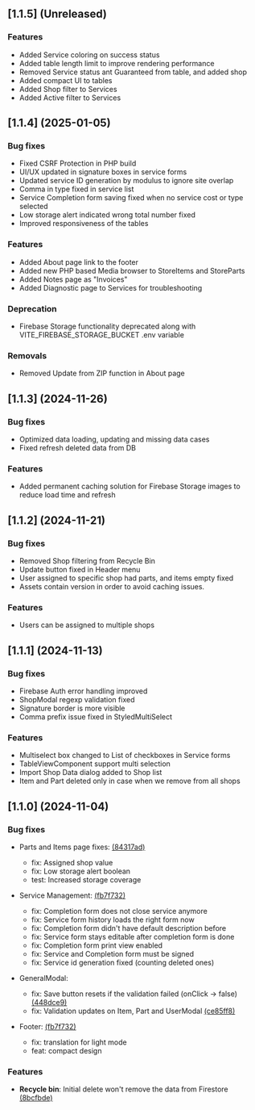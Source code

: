 ## [1.1.5] (Unreleased)

### Features
 - Added Service coloring on success status
 - Added table length limit to improve rendering performance
 - Removed Service status ant Guaranteed from table, and added shop
 - Added compact UI to tables
 - Added Shop filter to Services
 - Added Active filter to Services

## [1.1.4] (2025-01-05)

### Bug fixes
 * Fixed CSRF Protection in PHP build
 * UI/UX updated in signature boxes in service forms
 * Updated service ID generation by modulus to ignore site overlap
 * Comma in type fixed in service list
 * Service Completion form saving fixed when no service cost or type selected
 * Low storage alert indicated wrong total number fixed
 * Improved responsiveness of the tables

### Features
 * Added About page link to the footer
 * Added new PHP based Media browser to StoreItems and StoreParts
 * Added Notes page as "Invoices"
 * Added Diagnostic page to Services for troubleshooting

### Deprecation
 * Firebase Storage functionality deprecated along with VITE_FIREBASE_STORAGE_BUCKET .env variable

### Removals
 * Removed Update from ZIP function in About page

## [1.1.3] (2024-11-26)

### Bug fixes
 * Optimized data loading, updating and missing data cases
 * Fixed refresh deleted data from DB

### Features
 * Added permanent caching solution for Firebase Storage images to reduce load time and refresh

## [1.1.2] (2024-11-21)

### Bug fixes
 * Removed Shop filtering from Recycle Bin
 * Update button fixed in Header menu
 * User assigned to specific shop had parts, and items empty fixed
 * Assets contain version in order to avoid caching issues.

### Features
 * Users can be assigned to multiple shops

## [1.1.1] (2024-11-13)

### Bug fixes

* Firebase Auth error handling improved
* ShopModal regexp validation fixed
* Signature border is more visible
* Comma prefix issue fixed in StyledMultiSelect

### Features

* Multiselect box changed to List of checkboxes in Service forms
* TableViewComponent support multi selection
* Import Shop Data dialog added to Shop list
* Item and Part deleted only in case when we remove from all shops


## [1.1.0] (2024-11-04)

### Bug fixes

* Parts and Items page fixes: [(84317ad)](https://github.com/Reterics/storager/commit/84317ad6049b30a32d65b61dff1cb7163ed979c2)
  * fix: Assigned shop value
  * fix: Low storage alert boolean
  * test: Increased storage coverage

* Service Management: [(fb7f732)](https://github.com/Reterics/storager/commit/fb7f73203672c4cc2e767f235c22a988cf401039)
  * fix: Completion form does not close service anymore
  * fix: Service form history loads the right form now
  * fix: Completion form didn't have default description before
  * fix: Service form stays editable after completion form is done
  * fix: Completion form print view enabled
  * fix: Service and Completion form must be signed
  * fix: Service id generation fixed (counting deleted ones)

* GeneralModal:
  * fix: Save button resets if the validation failed (onClick -> false) [(448dce9)](https://github.com/Reterics/storager/commit/448dce9188c7f087429f4016b18dd0145e4e53a9)
  * fix: Validation updates on Item, Part and UserModal [(ce85ff8)](https://github.com/Reterics/storager/commit/ce85ff89a35fa4ae3ff3c38f7ce9780efc59c710)

* Footer: [(fb7f732)](https://github.com/Reterics/storager/commit/fb7f73203672c4cc2e767f235c22a988cf401039)
  * fix: translation for light mode
  * feat: compact design

### Features

* **Recycle bin**: Initial delete won't remove the data from Firestore [(8bcfbde)](https://github.com/Reterics/storager/commit/8bcfbdefdf54cca2441fbd6973e3559d1a0ff2c1)

